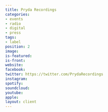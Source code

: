 ```yaml
---
title: Pryda Recordings
categories:
- events
- radio
- digital
- press
tags:
- label
position: 2
image: 
is-featured: 
is-front: 
website: 
facebook: 
twitter: https://twitter.com/PrydaRecordings
instagram: 
spotify: 
soundcloud: 
youtube: 
apple: 
layout: client
---
```


